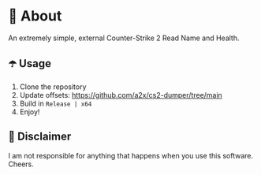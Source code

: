 # 👾 About
An extremely simple, external Counter-Strike 2 Read Name and Health.

## ☂️ Usage
1. Clone the repository
2. Update offsets: https://github.com/a2x/cs2-dumper/tree/main
3. Build in `Release | x64`
4. Enjoy!

## 🗿 Disclaimer
I am not responsible for anything that happens when you use this software. Cheers.
